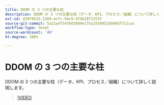 ```yaml
---
title: DDOM の 3 つの主要な柱
description: DDOM の 3 つの主要な柱（データ、KPI、プロセス／組織）について詳しく説明します。
exl-id: d39f9525-2209-4cfc-94c9-474b28f2253f
source-git-commit: 5a22a4f547b02989e175a15598516b80d7711cac
workflow-type: tm+mt
source-wordcount: '40'
ht-degree: 100%

---
```


# DDOM の 3 つの主要な柱

DDOM の 3 つの主要な柱（データ、KPI、プロセス／組織）について詳しく説明します。

>[!VIDEO](https://video.tv.adobe.com/v/41692)
